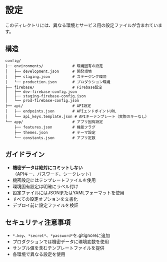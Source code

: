 # 設定

このディレクトリには、異なる環境とサービス用の設定ファイルが含まれています。

## 構造

```
config/
├── environments/             # 環境固有の設定
│   ├── development.json      # 開発環境
│   ├── staging.json          # ステージング環境
│   └── production.json       # プロダクション環境
├── firebase/                 # Firebase設定
│   ├── dev-firebase-config.json
│   ├── staging-firebase-config.json
│   └── prod-firebase-config.json
├── api/                      # API設定
│   ├── endpoints.json        # APIエンドポイントURL
│   └── api_keys.template.json # APIキーテンプレート（実際のキーなし）
└── app/                      # アプリ固有設定
    ├── features.json         # 機能フラグ
    ├── themes.json           # テーマ設定
    └── constants.json        # アプリ定数
```

## ガイドライン

- **機密データは絶対にコミットしない**（APIキー、パスワード、シークレット）
- 機密設定にはテンプレートファイルを使用
- 環境固有設定は明確にラベル付け
- 設定ファイルにはJSONまたはYAMLフォーマットを使用
- すべての設定オプションを文書化
- デプロイ前に設定ファイルを検証

## セキュリティ注意事項

- `*.key`、`*secret*`、`*password*`を.gitignoreに追加
- プロダクションでは機密データに環境変数を使用
- サンプル値を含むテンプレートファイルを提供
- 各環境で異なる設定を使用